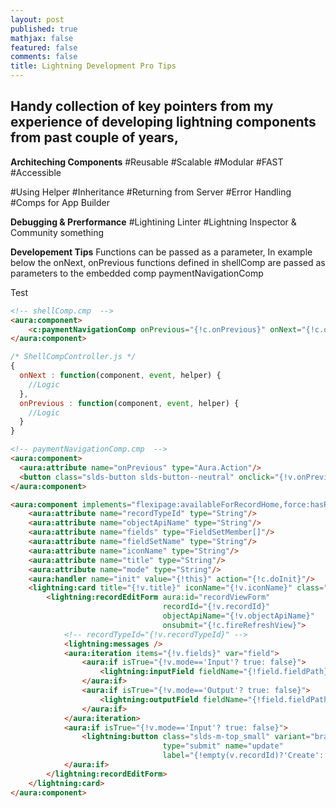 ```yaml
---
layout: post
published: true
mathjax: false
featured: false
comments: false
title: Lightning Development Pro Tips
---
```

## Handy collection of key pointers from my experience of developing lightning components from past couple of years,

**Architeching Components**
#Reusable
#Scalable
#Modular
#FAST
#Accessible

#Using Helper
#Inheritance
#Returning from Server
#Error Handling
#Comps for App Builder

**Debugging & Prerformance**
#Lightining Linter
#Lightning Inspector & Community something

**Developement Tips**
Functions can be passed as a parameter, In example below the onNext, onPrevious functions defined in shellComp are passed as parameters to the embedded comp paymentNavigationComp


Test
```html
<!-- shellComp.cmp  -->
<aura:component>
	<c:paymentNavigationComp onPrevious="{!c.onPrevious}" onNext="{!c.onNext}"/>
</aura:component>
```

```js
/* ShellCompController.js */
{
  onNext : function(component, event, helper) {
    //Logic
  },
  onPrevious : function(component, event, helper) {
    //Logic
  }
}
```

```html
<!-- paymentNavigationComp.cmp  -->
<aura:component>
  <aura:attribute name="onPrevious" type="Aura.Action"/>
  <button class="slds-button slds-button--neutral" onclick="{!v.onPrevious}">Previous</button>
</aura:component>
```

```html
<aura:component implements="flexipage:availableForRecordHome,force:hasRecordId" access="global" controller="FieldSetController">
    <aura:attribute name="recordTypeId" type="String"/> 
    <aura:attribute name="objectApiName" type="String"/> 
    <aura:attribute name="fields" type="FieldSetMember[]"/>  
    <aura:attribute name="fieldSetName" type="String"/> 
    <aura:attribute name="iconName" type="String"/>
    <aura:attribute name="title" type="String"/> 
    <aura:attribute name="mode" type="String"/> 
    <aura:handler name="init" value="{!this}" action="{!c.doInit}"/>
    <lightning:card title="{!v.title}" iconName="{!v.iconName}" class="slds-p-around--small">
        <lightning:recordEditForm aura:id="recordViewForm" 
                                  recordId="{!v.recordId}"
                                  objectApiName="{!v.objectApiName}"
                                  onsubmit="{!c.fireRefreshView}">
            <!-- recordTypeId="{!v.recordTypeId}" -->
            <lightning:messages />
            <aura:iteration items="{!v.fields}" var="field">
                <aura:if isTrue="{!v.mode=='Input'? true: false}">
                    <lightning:inputField fieldName="{!field.fieldPath}"/>
                </aura:if>
                <aura:if isTrue="{!v.mode=='Output'? true: false}">
                    <lightning:outputField fieldName="{!field.fieldPath}"/>
                </aura:if>
            </aura:iteration>
            <aura:if isTrue="{!v.mode=='Input'? true: false}">
                <lightning:button class="slds-m-top_small" variant="brand"
                                  type="submit" name="update" 
                                  label="{!empty(v.recordId)?'Create':'Update'}" />
            </aura:if>
        </lightning:recordEditForm>
    </lightning:card>
</aura:component>
```